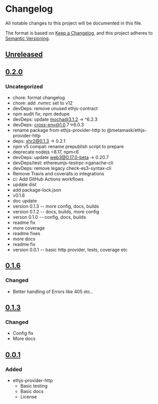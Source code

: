 # Changelog
All notable changes to this project will be documented in this file.

The format is based on [Keep a Changelog](https://keepachangelog.com/en/1.0.0/),
and this project adheres to [Semantic Versioning](https://semver.org/spec/v2.0.0.html).

## [Unreleased]

## [0.2.0]
### Uncategorized
- chore: format changelog
- chore: add .nvmrc set to v12
- devDeps: remove unused ethjs-contract
- npm audit fix; npm dedupe
- devDeps: update mocha@3.1.2 -> ^6.2.3
- devDeps: cross-env@1.0.7->6.0.3
- rename package from ethjs-provider-http to @metamask/ethjs-provider-http
- deps: xhr2@0.1.3 -> 0.2.1
- npm v5 compat: rename prepublish script to prepare
- deprecate nodejs <8.17, npm<6
- devDeps: update web3@0.17.0-beta -> 0.20.7
- devDeps/test: ethereumjs-testrpc->ganache-cli
- devDeps: remove legacy check-es3-syntax-cli
- Remove Travis and coveralls.io integrations
- ci: Add GitHub Actions workflows
- update dist
- add package-lock.json
- v0.1.6
- doc update
- version 0.1.3 -- more config, docs, builds
- version 0.1.2 -- docs, builds, more config
- verson 0.1.0 -- config, docs, builds
- readme fix
- more coverage
- readme fixes
- more docs
- readme fix
- version 0.0.1 -- basic http provider, tests, coverage etc

## [0.1.6]
### Changed
- Better handling of Errors like 405 etc..

## [0.1.3]
### Changed
- Config fix
- More docs

## [0.0.1]
### Added
- ethjs-provider-http
  - Basic testing
  - Basic docs
  - License

[Unreleased]: https://github.com/legobeat/ethjs-provider-http/compare/v0.2.0...HEAD
[0.2.0]: https://github.com/legobeat/ethjs-provider-http/compare/v0.1.6...v0.2.0
[0.1.6]: https://github.com/legobeat/ethjs-provider-http/compare/v0.1.3...v0.1.6
[0.1.3]: https://github.com/legobeat/ethjs-provider-http/compare/v0.0.1...v0.1.3
[0.0.1]: https://github.com/legobeat/ethjs-provider-http/releases/tag/v0.0.1
